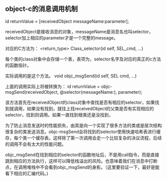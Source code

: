 ## object-c的消息调用机制
id returnValue = [receivedObject messageName:parameter];

receivedObject是接收消息的对象，messageName是消息名也叫selector，selector加上相应的parameter才是一个完整的message。

对应的C方法为：
<return_type> Class_selector(id self, SEL_cmd, ...)

每个类的class对象中会存储一个表，表项为，selector名字及对应的真正的c方法的函数指针。

实际调用的是这个方法。
void objc_msgSend(id self, SEL cmd, ...)

上面的调用实际上将被转换为：
id returnValue = objc-msgSend(receivedObject, @selector(messageName:), parameter);

该方法首先在receivedObject的class对象中查找是否有相应的selector，如果找到就调用，如果没有找到，就往上找receivedObject的父类是否有实现相应的selector，找到则调用。如果一直找到根类还是没找到，

为了防止消息发送时的性能损失，由其是向一个实现了很多方法的类或是层次结构很复杂的类发送消息。objc-msgSend会将找到的selector使用快速哈希表进行缓存，每个类一个缓存表。这样除了第一次调用会走一个比较复杂的决议流程，后续的调用不会有太大的性能问题。

objc_msgSend在找到相应的selector的函数地址后，不是用call指令，而是直接跳到相应的方法执行，这样可以降低栈溢出的风险。也意味着我们在消息中打断点，在调用堆栈中不会看到objc_msgSend的身影。（这里要验证一下，最好是能看下相应的汇编代码。)


